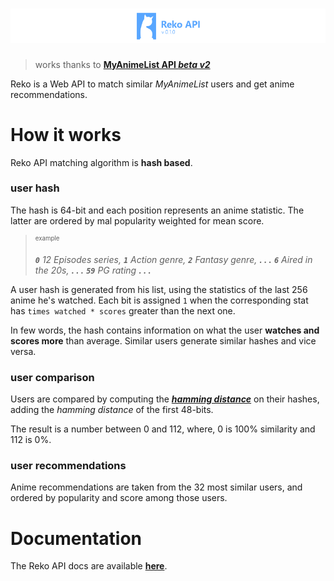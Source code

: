 # [![Reko API](./media/logo.png)](https://reko.moe/)

> works thanks to [**MyAnimeList API *beta v2***](https://myanimelist.net/apiconfig/references/api/v2)

Reko is a Web API to match similar *MyAnimeList* users and get anime recommendations.

# How it works

Reko API matching algorithm is **hash based**.

### user hash

The hash is 64-bit and each position represents an anime statistic. The latter are ordered by mal popularity weighted for mean score.

<blockquote><small><sup>example</sup></small>

***`0`** 12 Episodes series, **`1`** Action genre, **`2`** Fantasy genre,  **. . .** **`6`** Aired in the 20s, **. . .** **`59`** PG rating **. . .***
</blockquote>

A user hash is generated from his list, using the statistics of the last 256 anime he's watched. Each bit is assigned `1` when the corresponding stat has `times watched * scores` greater than the next one.

In few words, the hash contains information on what the user **watches and scores more** than average. Similar users generate similar hashes and vice versa.

### user comparison

Users are compared by computing the [***hamming distance***](https://en.wikipedia.org/wiki/Hamming_distance) on their hashes, adding the *hamming distance* of the first 48-bits.

The result is a number between 0 and 112, where, 0 is 100% similarity and 112 is 0%.

### user recommendations

Anime recommendations are taken from the 32 most similar users, and ordered by popularity and score among those users.

# Documentation

The Reko API docs are available [**here**](https://reko.moe/docs).

